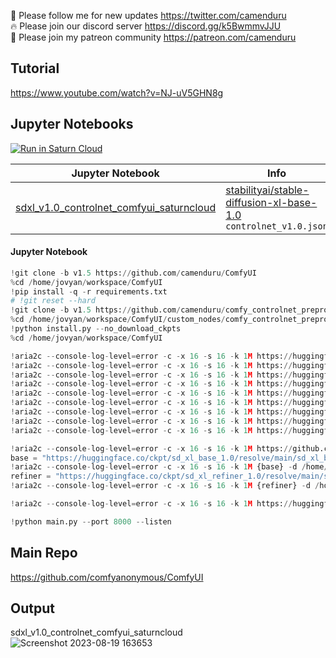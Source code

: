 🐣 Please follow me for new updates https://twitter.com/camenduru <br />
🔥 Please join our discord server https://discord.gg/k5BwmmvJJU <br />
🥳 Please join my patreon community https://patreon.com/camenduru <br />

## Tutorial
https://www.youtube.com/watch?v=NJ-uV5GHN8g <br />

## Jupyter Notebooks
[![Run in Saturn Cloud](https://saturncloud.io/images/embed/run-in-saturn-cloud.svg)](https://app.community.saturnenterprise.io/dash/o/community/resources?templateId=c7a1376c6ced4b81a0f82d011a9229f7)

| Jupyter Notebook | Info
| --- | --- |
[sdxl_v1.0_controlnet_comfyui_saturncloud](sdxl_v1.0_controlnet_comfyui_saturncloud.md) | [stabilityai/stable-diffusion-xl-base-1.0](https://huggingface.co/stabilityai/stable-diffusion-xl-base-1.0) `controlnet_v1.0.json`

#### Jupyter Notebook
```py
!git clone -b v1.5 https://github.com/camenduru/ComfyUI
%cd /home/jovyan/workspace/ComfyUI
!pip install -q -r requirements.txt
# !git reset --hard
!git clone -b v1.5 https://github.com/camenduru/comfy_controlnet_preprocessors /home/jovyan/workspace/ComfyUI/custom_nodes/comfy_controlnet_preprocessors
%cd /home/jovyan/workspace/ComfyUI/custom_nodes/comfy_controlnet_preprocessors
!python install.py --no_download_ckpts
%cd /home/jovyan/workspace/ComfyUI

!aria2c --console-log-level=error -c -x 16 -s 16 -k 1M https://huggingface.co/ckpt/controlnet-sdxl-1.0/resolve/main/OpenPoseXL2.safetensors -d /home/jovyan/workspace/ComfyUI/models/controlnet -o OpenPoseXL2.safetensors
!aria2c --console-log-level=error -c -x 16 -s 16 -k 1M https://huggingface.co/ckpt/controlnet-sdxl-1.0/resolve/main/control-lora-canny-rank128.safetensors -d /home/jovyan/workspace/ComfyUI/models/controlnet -o control-lora-canny-rank128.safetensors
!aria2c --console-log-level=error -c -x 16 -s 16 -k 1M https://huggingface.co/ckpt/controlnet-sdxl-1.0/resolve/main/control-lora-canny-rank256.safetensors -d /home/jovyan/workspace/ComfyUI/models/controlnet -o control-lora-canny-rank256.safetensors
!aria2c --console-log-level=error -c -x 16 -s 16 -k 1M https://huggingface.co/ckpt/controlnet-sdxl-1.0/resolve/main/control-lora-depth-rank128.safetensors -d /home/jovyan/workspace/ComfyUI/models/controlnet -o control-lora-depth-rank128.safetensors
!aria2c --console-log-level=error -c -x 16 -s 16 -k 1M https://huggingface.co/ckpt/controlnet-sdxl-1.0/resolve/main/control-lora-depth-rank256.safetensors -d /home/jovyan/workspace/ComfyUI/models/controlnet -o control-lora-depth-rank256.safetensors
!aria2c --console-log-level=error -c -x 16 -s 16 -k 1M https://huggingface.co/ckpt/controlnet-sdxl-1.0/resolve/main/control-lora-recolor-rank128.safetensors -d /home/jovyan/workspace/ComfyUI/models/controlnet -o control-lora-recolor-rank128.safetensors
!aria2c --console-log-level=error -c -x 16 -s 16 -k 1M https://huggingface.co/ckpt/controlnet-sdxl-1.0/resolve/main/control-lora-recolor-rank256.safetensors -d /home/jovyan/workspace/ComfyUI/models/controlnet -o control-lora-recolor-rank256.safetensors
!aria2c --console-log-level=error -c -x 16 -s 16 -k 1M https://huggingface.co/ckpt/controlnet-sdxl-1.0/resolve/main/control-lora-sketch-rank128-metadata.safetensors -d /home/jovyan/workspace/ComfyUI/models/controlnet -o control-lora-sketch-rank128-metadata.safetensors
!aria2c --console-log-level=error -c -x 16 -s 16 -k 1M https://huggingface.co/ckpt/controlnet-sdxl-1.0/resolve/main/control-lora-sketch-rank256.safetensors -d /home/jovyan/workspace/ComfyUI/models/controlnet -o control-lora-sketch-rank256.safetensors

!aria2c --console-log-level=error -c -x 16 -s 16 -k 1M https://github.com/xinntao/Real-ESRGAN/releases/download/v0.2.1/RealESRGAN_x2plus.pth -d /home/jovyan/workspace/ComfyUI/models/upscale_models -o RealESRGAN_x2plus.pth
base = "https://huggingface.co/ckpt/sd_xl_base_1.0/resolve/main/sd_xl_base_1.0_0.9vae.safetensors"
!aria2c --console-log-level=error -c -x 16 -s 16 -k 1M {base} -d /home/jovyan/workspace/ComfyUI/models/checkpoints -o sd_xl_base_1.0.safetensors
refiner = "https://huggingface.co/ckpt/sd_xl_refiner_1.0/resolve/main/sd_xl_refiner_1.0_0.9vae.safetensors"
!aria2c --console-log-level=error -c -x 16 -s 16 -k 1M {refiner} -d /home/jovyan/workspace/ComfyUI/models/checkpoints -o sd_xl_refiner_1.0.safetensors

!aria2c --console-log-level=error -c -x 16 -s 16 -k 1M https://huggingface.co/ckpt/sdxl_vae/resolve/main/sdxl_vae.safetensors -d /home/jovyan/workspace/ComfyUI/models/vae -o sdxl_vae.vae.safetensors

!python main.py --port 8000 --listen

```

## Main Repo
https://github.com/comfyanonymous/ComfyUI

## Output

sdxl_v1.0_controlnet_comfyui_saturncloud
![Screenshot 2023-08-19 163653](https://github.com/camenduru/sdxl-colab/assets/54370274/c73c00be-2026-488d-a05d-22e5294b57c1)

